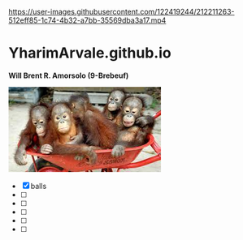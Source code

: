 


https://user-images.githubusercontent.com/122419244/212211263-512eff85-1c74-4b32-a7bb-35569dba3a17.mp4



# YharimArvale.github.io
**Will Brent R. Amorsolo (9-Brebeuf)**

![Baby Orangutans](man.jfif)

- [x] balls
- [ ] 
- [ ] 
- [ ] 
- [ ] 
- [ ] 
